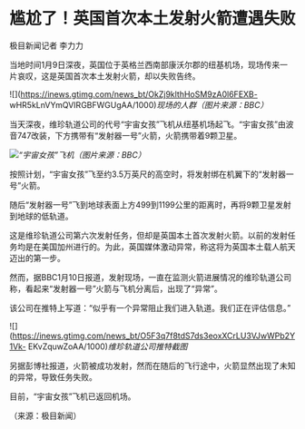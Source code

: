 # 尴尬了！英国首次本土发射火箭遭遇失败

极目新闻记者 李力力

当地时间1月9日深夜，英国位于英格兰西南部康沃尔郡的纽基机场，现场传来一片哀叹，这是英国首次本土发射火箭，却以失败告终。

![](https://inews.gtimg.com/news_bt/OkZj9klthHoSM9zA0l6FEXB-
wHR5kLnVYmQVIRGBFWGUgAA/1000)_现场的人群（图片来源：BBC）_

当天深夜，维珍轨道公司的代号“宇宙女孩”飞机从纽基机场起飞。“宇宙女孩”由波音747改装，下方携带有“发射器一号”火箭，火箭携带着9颗卫星。

![](https://inews.gtimg.com/news_bt/O3P2I6mAFjkMpuCt4O_p7p16aH3aPNpmHP4_hjFRLit9kAA/1000)_“宇宙女孩”飞机（图片来源：BBC）_

按照计划，“宇宙女孩”飞至约3.5万英尺的高空时，将发射绑在机翼下的“发射器一号”火箭。

随后“发射器一号”飞到地球表面上方499到1199公里的距离时，再将9颗卫星发射到地球的低轨道。

这是维珍轨道公司第六次发射任务，但却是英国本土首次发射火箭。以前的发射任务均是在美国加州进行的。为此，英国媒体激动异常，称这将为英国本土载人航天迈出的第一步。

然而，据BBC1月10日报道，发射现场，一直在监测火箭进展情况的维珍轨道公司称，看起来“发射器一号”火箭与飞机分离后，出现了“异常”。

该公司在推特上写道：“似乎有一个异常阻止我们进入轨道。我们正在评估信息。”

![](https://inews.gtimg.com/news_bt/O5F3q7f8tdS7ds3eoxXCrLU3VJwWPb2Y1Vk-
EKvZquwZoAA/1000)_维珍轨道公司推特截图_

另据彭博社报道，火箭被成功发射，然而在随后的飞行途中，火箭显然出现了未知的异常，导致任务失败。

目前，“宇宙女孩”飞机已返回机场。

（来源：极目新闻）

